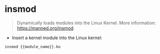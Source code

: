# insmod

> Dynamically loads modules into the Linux Kernel.
> More information: <https://manned.org/insmod>.

- Insert a kernel module into the Linux kernel:

`insmod {{module_name}}.ko`
